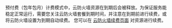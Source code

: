 预付费（包年包月）计费模式中，云防火墙资源在到期后会被释放。为保证服务能稳定正常运行，需要您关注云防火墙套餐到期时间，并注意在到期前进行续费，或将云防火墙设置为到期自动续费。 您可以在 [云防火墙续费页面](https://buy.cloud.tencent.com/cfw) 对资源进行续费。
